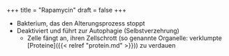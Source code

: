 +++
title = "Rapamycin"
draft = false
+++

-   Bakterium, das den Alterungsprozess stoppt
-   Deaktiviert und führt zur Autophagie (Selbstverzehrung)
    -   Zelle fängt an, ihren Zellschrott (so genannte Organelle: verklumpte [Proteine]({{< relref "protein.md" >}})) zu verdauen
